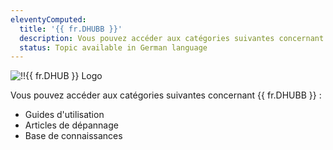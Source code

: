 ```yaml
---
eleventyComputed:
  title: '{{ fr.DHUBB }}'
  description: Vous pouvez accéder aux catégories suivantes concernant {{ fr.DHUBB }} ':' Guides d'utilisation, Articles de dépannage et Base de connaissances
  status: Topic available in German language
---
```

![!!{{ fr.DHUB }} Logo](https://webdevolutions.blob.core.windows.net/images/projects/devolutions-hub-business/devolutions-hub-business-color-shadow.svg)

Vous pouvez accéder aux catégories suivantes concernant {{ fr.DHUBB }} :

* Guides d'utilisation
* Articles de dépannage
* Base de connaissances
